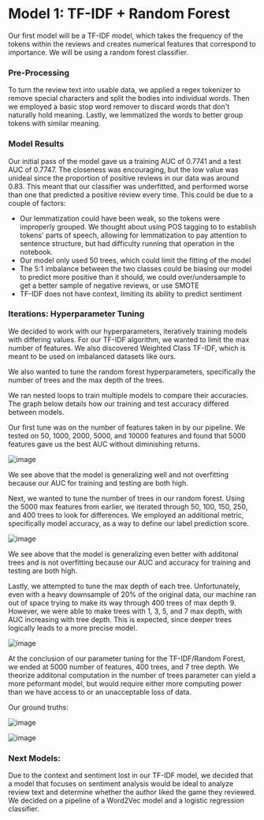 # Model 1: TF-IDF + Random Forest

Our first model will be a TF-IDF model, which takes the frequency of the tokens within the reviews and creates numerical features that correspond to importance. We will be using a random forest classifier. 

### Pre-Processing
To turn the review text into usable data, we applied a regex tokenizer to remove special characters and split the bodies into individual words. Then we employed a basic stop word remover to discard words that don't naturally hold meaning. Lastly, we lemmatized the words to better group tokens with similar meaning. 

### Model Results
Our initial pass of the model gave us a training AUC of 0.7741 and a test AUC of 0.7747. The closeness was encouraging, but the low value was unideal since the proportion of positive reviews in our data was around 0.83. This meant that our classifier was underfitted, and performed worse than one that predicted a positive review every time. This could be due to a couple of factors:
- Our lemmatization could have been weak, so the tokens were improperly grouped. We thought about using POS tagging to to establish tokens' parts of speech, allowing for lemmatization to pay attention to sentence structure, but had difficulty running that operation in the notebook.
- Our model only used 50 trees, which could limit the fitting of the model
- The 5:1 imbalance between the two classes could be biasing our model to predict more positive than it should, we could over/undersample to get a better sample of negative reviews, or use SMOTE
- TF-IDF does not have context, limiting its ability to predict sentiment

### Iterations: Hyperparameter Tuning
We decided to work with our hyperparameters, iteratively training models with differing values. For our TF-IDF algorithm, we wanted to limit the max number of features. We also discovered Weighted Class TF-IDF, which is meant to be used on imbalanced datasets like ours. 

We also wanted to tune the random forest hyperparameters, specifically the number of trees and the max depth of the trees. 

We ran nested loops to train multiple models to compare their accuracies. The graph below details how our training and test accuracy differed between models. 

Our first tune was on the number of features taken in by our pipeline. We tested on 50, 1000, 2000, 5000, and 10000 features and found that 5000 features gave us the best AUC without diminishing returns. 

![image](https://github.com/user-attachments/assets/0d1e143d-002a-42ae-ab20-0b8853bc554b)

We see above that the model is generalizing well and not overfitting because our AUC for training and testing are both high.

Next, we wanted to tune the number of trees in our random forest. Using the 5000 max features from earlier, we iterated through 50, 100, 150, 250, and 400 trees to look for differences. We employed an additional metric, specifically model accuracy, as a way to define our label prediction score.

![image](https://github.com/user-attachments/assets/95d29a5b-c4d2-4f85-a19d-1117f719e7e1)

We see above that the model is generalizing even better with additonal trees and is not overfitting because our AUC and accuracy for training and testing are both high.

Lastly, we attempted to tune the max depth of each tree. Unfortunately, even with a heavy downsample of 20% of the original data, our machine ran out of space trying to make its way through 400 trees of max depth 9. However, we were able to make trees with 1, 3, 5, and 7 max depth, with AUC increasing with tree depth. This is expected, since deeper trees logically leads to a more precise model. 

![image](https://github.com/user-attachments/assets/d65fc79a-1ae8-4410-a475-d25b540132bd)

At the conclusion of our parameter tuning for the TF-IDF/Random Forest, we ended at 5000 number of features, 400 trees, and 7 tree depth. We theorize additonal computation in the number of trees parameter can yield a more peformant model, but would require either more computing power than we have access to or an unacceptable loss of data. 

Our ground truths:

![image](https://github.com/user-attachments/assets/548f22a0-6528-4d7d-81f8-dc5c978b3bbc)

![image](https://github.com/user-attachments/assets/c8f572c7-8f54-41cc-b3dd-b4ba00202318)


### Next Models:
Due to the context and sentiment lost in our TF-IDF model, we decided that a model that focuses on sentiment analysis would be ideal to analyze review text and determine whether the author liked the game they reviewed. We decided on a pipeline of a Word2Vec model and a logistic regression classifier. 
